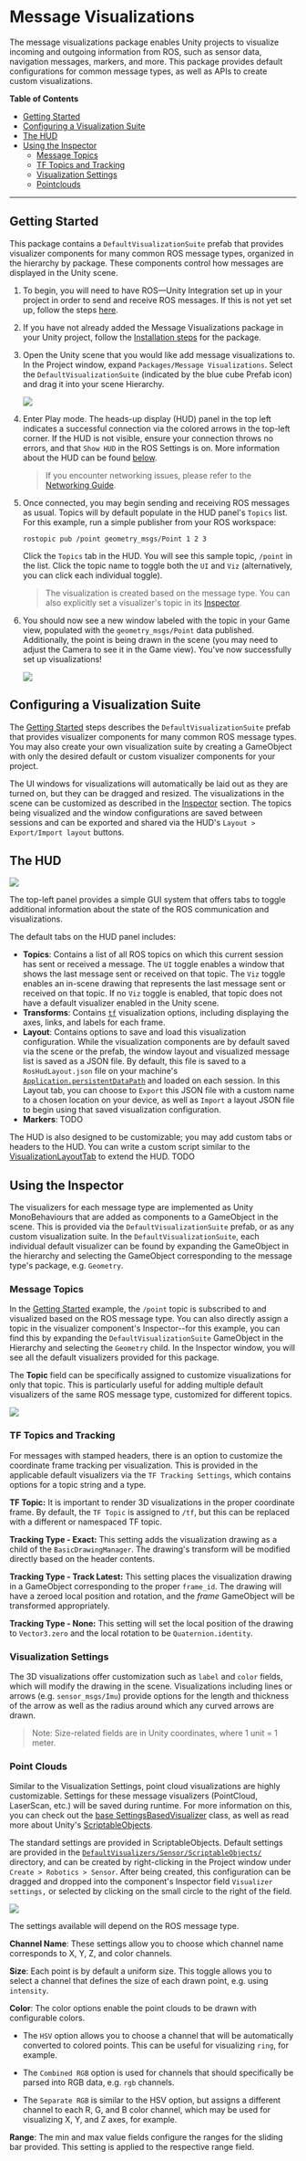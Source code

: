 # Message Visualizations

The message visualizations package enables Unity projects to visualize incoming and outgoing information from ROS, such as sensor data, navigation messages, markers, and more. This package provides default configurations for common message types, as well as APIs to create custom visualizations.

**Table of Contents**
- [Getting Started](#getting-started)
- [Configuring a Visualization Suite](#configuring-a-visualization-suite)
- [The HUD](#the-hud)
- [Using the Inspector](#using-the-inspector)
  - [Message Topics](#message-topics)
  - [TF Topics and Tracking](#tf-topics-and-tracking)
  - [Visualization Settings](#visualization-settings)
  - [Pointclouds](#pointclouds)

---

## Getting Started

This package contains a `DefaultVisualizationSuite` prefab that provides visualizer components for many common ROS message types, organized in the hierarchy by package. These components control how messages are displayed in the Unity scene.

1. To begin, you will need to have ROS—Unity Integration set up in your project in order to send and receive ROS messages. If this is not yet set up, follow the steps [here](https://github.com/Unity-Technologies/Unity-Robotics-Hub/blob/main/tutorials/ros_unity_integration/README.md).
2. If you have not already added the Message Visualizations package in your Unity project, follow the [Installation steps](../../README.md#Installation) for the package.
3. Open the Unity scene that you would like add message visualizations to. In the Project window, expand `Packages/Message Visualizations`. Select the `DefaultVisualizationSuite` (indicated by the blue cube Prefab icon) and drag it into your scene Hierarchy.

    ![](../images~/VizPrefab.png)

4. Enter Play mode. The heads-up display (HUD) panel in the top left indicates a successful connection via the colored arrows in the top-left corner. If the HUD is not visible, ensure your connection throws no errors, and that `Show HUD` in the ROS Settings is on. More information about the HUD can be found [below](#the-hud).

    > If you encounter networking issues, please refer to the [Networking Guide](https://github.com/Unity-Technologies/Unity-Robotics-Hub/blob/main/tutorials/ros_unity_integration/network.md).

5. Once connected, you may begin sending and receiving ROS messages as usual. Topics will by default populate in the HUD panel's `Topics` list. For this example, run a simple publisher from your ROS workspace:
    ```
    rostopic pub /point geometry_msgs/Point 1 2 3
    ```

    Click the `Topics` tab in the HUD. You will see this sample topic, `/point` in the list. Click the topic name to toggle both the `UI` and `Viz` (alternatively, you can click each individual toggle).

    > The visualization is created based on the message type. You can also explicitly set a visualizer's topic in its [Inspector](#using-the-inspector).

6. You should now see a new window labeled with the topic in your Game view, populated with the `geometry_msgs/Point` data published. Additionally, the point is being drawn in the scene (you may need to adjust the Camera to see it in the Game view). You've now successfully set up visualizations!

    ![](../images~/VizPoint.png)


## Configuring a Visualization Suite

The [Getting Started](#getting-started) steps describes the `DefaultVisualizationSuite` prefab that provides visualizer components for many common ROS message types. You may also create your own visualization suite by creating a GameObject with only the desired default or custom visualizer components for your project.

The UI windows for visualizations will automatically be laid out as they are turned on, but they can be dragged and resized. The visualizations in the scene can be customized as described in the [Inspector](#using-the-inspector) section. The topics being visualized and the window configurations are saved between sessions and can be exported and shared via the HUD's `Layout > Export/Import layout` buttons.

## The HUD

![](../images~/VizHud.png)

<!-- ![](../images~/HudAreas.png) -->

The top-left panel provides a simple GUI system that offers tabs to toggle additional information about the state of the ROS communication and visualizations.

The default tabs on the HUD panel includes:

- **Topics**: Contains a list of all ROS topics on which this current session has sent or received a message. The `UI` toggle enables a window that shows the last message sent or received on that topic. The `Viz` toggle enables an in-scene drawing that represents the last message sent or received on that topic. If no `Viz` toggle is enabled, that topic does not have a default visualizer enabled in the Unity scene.
- **Transforms**: Contains [`tf`](http://wiki.ros.org/tf) visualization options, including displaying the axes, links, and labels for each frame.
- **Layout**: Contains options to save and load this visualization configuration. While the visualization components are by default saved via the scene or the prefab, the window layout and visualized message list is saved as a JSON file. By default, this file is saved to a `RosHudLayout.json` file on your machine's [`Application.persistentDataPath`](https://docs.unity3d.com/ScriptReference/Application-persistentDataPath.html) and loaded on each session. In this Layout tab, you can choose to `Export` this JSON file with a custom name to a chosen location on your device, as well as `Import` a layout JSON file to begin using that saved visualization configuration.
- **Markers**: TODO

The HUD is also designed to be customizable; you may add custom tabs or headers to the HUD. You can write a custom script similar to the [VisualizationLayoutTab](../Runtime/Scripts/VisualizationLayoutTab.cs) to extend the HUD. TODO

## Using the Inspector

The visualizers for each message type are implemented as Unity MonoBehaviours that are added as components to a GameObject in the scene. This is provided via the `DefaultVisualizationSuite` prefab, or as any custom visualization suite. In the `DefaultVisualizationSuite`, each individual default visualizer can be found by expanding the GameObject in the hierarchy and selecting the GameObject corresponding to the message type's package, e.g. `Geometry`.

### Message Topics

In the [Getting Started](#getting-started) example, the `/point` topic is subscribed to and visualized based on the ROS message type. You can also directly assign a topic in the visualizer component's Inspector--for this example, you can find this by expanding the `DefaultVisualizationSuite` GameObject in the Hierarchy and selecting the `Geometry` child. In the Inspector window, you will see all the default visualizers provided for this package.

The **Topic** field can be specifically assigned to customize visualizations for only that topic. This is particularly useful for adding multiple default visualizers of the same ROS message type, customized for different topics.

![](../images~/VizPointInspector.png)

### TF Topics and Tracking

For messages with stamped headers, there is an option to customize the coordinate frame tracking per visualization. This is provided in the applicable default visualizers via the `TF Tracking Settings`, which contains options for a topic string and a type.

**TF Topic:** It is important to render 3D visualizations in the proper coordinate frame. By default, the `TF Topic` is assigned to `/tf`, but this can be replaced with a different or namespaced TF topic.

**Tracking Type - Exact:** This setting adds the visualization drawing as a child of the `BasicDrawingManager`. The drawing's transform will be modified directly based on the header contents.

**Tracking Type - Track Latest:** This setting places the visualization drawing in a GameObject corresponding to the proper `frame_id`. The drawing will have a zeroed local position and rotation, and the *frame* GameObject will be transformed appropriately.

**Tracking Type - None:** This setting will set the local position of the drawing to `Vector3.zero` and the local rotation to be `Quaternion.identity`.

### Visualization Settings

The 3D visualizations offer customization such as `label` and `color` fields, which will modify the drawing in the scene. Visualizations including lines or arrows (e.g. `sensor_msgs/Imu`) provide options for the length and thickness of the arrow as well as the radius around which any curved arrows are drawn.

> Note: Size-related fields are in Unity coordinates, where 1 unit = 1 meter.

### Point Clouds

Similar to the Visualization Settings, point cloud visualizations are highly customizable. Settings for these message visualizers (PointCloud, LaserScan, etc.) will be saved during runtime. For more information on this, you can check out the [base SettingsBasedVisualizer](../Runtime/Scripts/DrawingVisualizerWithSettings.cs) class, as well as read more about Unity's [ScriptableObjects](https://docs.unity3d.com/Manual/class-ScriptableObject.html).

The standard settings are provided in ScriptableObjects. Default settings are provided in the [`DefaultVisualizers/Sensor/ScriptableObjects/`](../Runtime/DefaultVisualizers/Sensor/ScriptableObjects/) directory, and can be created by right-clicking in the Project window under `Create > Robotics > Sensor`. After being created, this configuration can be dragged and dropped into the component's Inspector field `Visualizer settings,` or selected by clicking on the small circle to the right of the field.

![](../images~/VizPCL2.png)

The settings available will depend on the ROS message type.

**Channel Name**: These settings allow you to choose which channel name corresponds to X, Y, Z, and color channels.

**Size**: Each point is by default a uniform size. This toggle allows you to select a channel that defines the size of each drawn point, e.g. using `intensity`.

**Color**: The color options enable the point clouds to be drawn with configurable colors.

  - The `HSV` option allows you to choose a channel that will be automatically converted to colored points. This can be useful for visualizing `ring`, for example.

  - The `Combined RGB` option is used for channels that should specifically be parsed into RGB data, e.g. `rgb` channels.

  - The `Separate RGB` is similar to the HSV option, but assigns a different channel to each R, G, and B color channel, which may be used for visualizing X, Y, and Z axes, for example.

**Range**: The min and max value fields configure the ranges for the sliding bar provided. This setting is applied to the respective range field.